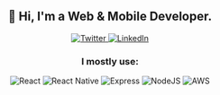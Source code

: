       
<!--
https://gist.github.com/seanh/13a93686bf4c2cb16e658b3cf96807f2
https://github.com/Ileriayo/markdown-badges
  + https://simpleicons.org/ for other icons
-->

<h2 align="center">
  👋 Hi, I'm a Web & Mobile Developer.
</h2>

 <p align="center">
 <a href="https://twitter.com/MCebenka">
   <img alt="Twitter" src="https://img.shields.io/badge/@MCebenka%20-%231DA1F2.svg?&style=for-the-badge&logo=Twitter&logoColor=white"/>
  </a>
 <a href="https://www.linkedin.com/in/matthew-cebenka/">
   <img alt="LinkedIn" src="https://img.shields.io/badge/linkedin%20-%230077B5.svg?&style=for-the-badge&logo=linkedin&logoColor=white"/>
  </a>
 </p>

<h3 align="center">
  I mostly use:
</h3>
<p align="center">
  <img alt="React" src="https://img.shields.io/badge/react%20-%2320232a.svg?&style=for-the-badge&logo=react&logoColor=%2361DAFB"/>
  <img alt="React Native" src="https://img.shields.io/badge/reactnative%20-%2320232a.svg?&style=for-the-badge&logo=react&logoColor=%2361DAFB"/>
  <img alt="Express" src="https://img.shields.io/badge/express%20-%2343853D.svg?&style=for-the-badge&logo=node.js&logoColor=white"/>
  <img alt="NodeJS" src="https://img.shields.io/badge/node.js%20-%2343853D.svg?&style=for-the-badge&logo=node.js&logoColor=white"/>
  <img alt="AWS" src="https://img.shields.io/badge/aws%20-%EC912D.svg?&style=for-the-badge"/>
</p>

